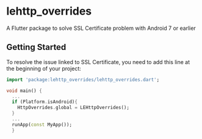 # lehttp_overrides

A Flutter package to solve SSL Certificate problem with Android 7 or earlier

## Getting Started

To resolve the issue linked to SSL Certificate, you need to add this line at the beginning of your
project:

```dart
import 'package:lehttp_overrides/lehttp_overrides.dart';

void main() {
  ...
  if (Platform.isAndroid){
    HttpOverrides.global = LEHttpOverrides();
  }
  ...
  runApp(const MyApp());
  }


```
